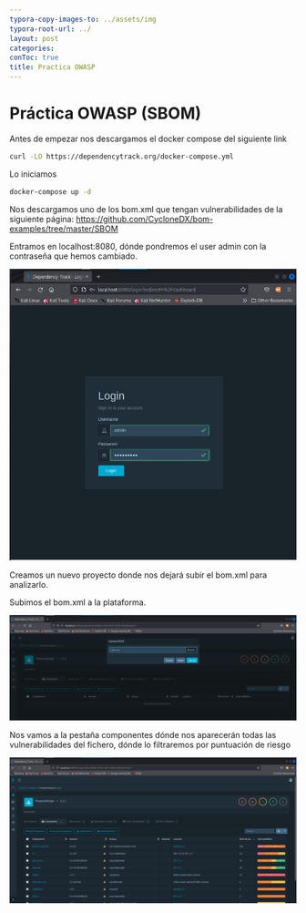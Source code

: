 ```yaml
---
typora-copy-images-to: ../assets/img
typora-root-url: ../
layout: post
categories:
conToc: true
title: Practica OWASP
---
```


# Práctica OWASP (SBOM)



Antes de empezar nos descargamos el docker compose del siguiente link

```bash
curl -LO https://dependencytrack.org/docker-compose.yml
```
Lo iniciamos

```bash
docker-compose up -d
```
Nos descargamos uno de los bom.xml que tengan vulnerabilidades de la siguiente página: https://github.com/CycloneDX/bom-examples/tree/master/SBOM



Entramos en localhost:8080, dónde pondremos el user admin con la contraseña que hemos cambiado.

![image-20220224162816669](/assets/img/image-20220224162816669.png)

Creamos un nuevo proyecto donde nos dejará subir el bom.xml para analizarlo.

Subimos el bom.xml a la plataforma.

![image-20220224163025936](/assets/img/image-20220224163025936.png)



Nos vamos a la pestaña componentes dónde nos aparecerán todas las vulnerabilidades del fichero, dónde lo filtraremos por puntuación de riesgo

![image-20220224163220282](/assets/img/image-20220224163220282.png)

